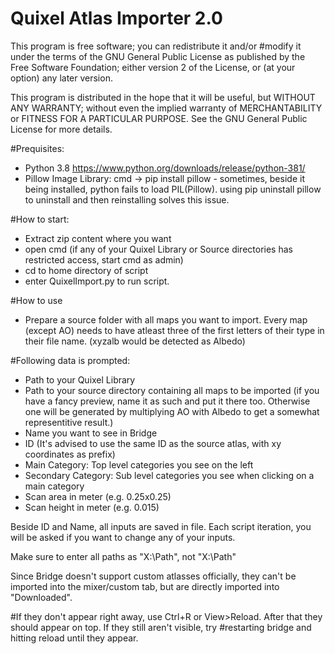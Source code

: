 # Quixel Atlas Importer 2.0
This program is free software; you can redistribute it and/or
#modify it under the terms of the GNU General Public License
as published by the Free Software Foundation; either version 2
of the License, or (at your option) any later version.

This program is distributed in the hope that it will be useful,
but WITHOUT ANY WARRANTY; without even the implied warranty of
MERCHANTABILITY or FITNESS FOR A PARTICULAR PURPOSE.  See the
GNU General Public License for more details.


#Prequisites:
- Python 3.8 https://www.python.org/downloads/release/python-381/
- Pillow Image Library: cmd -> pip install pillow - sometimes, beside it being installed, python fails to load PIL(Pillow). using pip uninstall pillow to uninstall and then reinstalling solves this issue.

#How to start: 
- Extract zip content where you want
- open cmd (if any of your Quixel Library or Source directories has restricted access, start cmd as admin)
- cd to home directory of script
- enter QuixelImport.py to run script.

#How to use
- Prepare a source folder with all maps you want to import. Every map (except AO) needs to have atleast three of the first letters of their type in their file name. (xyzalb would be detected as Albedo)

#Following data is prompted:

- Path to your Quixel Library
- Path to your source directory containing all maps to be imported (if you have a fancy preview, name it as such and put it there too. Otherwise one will be generated by multiplying AO with Albedo to get a somewhat representitive result.)
- Name you want to see in Bridge
- ID (It's advised to use the same ID as the source atlas, with xy coordinates as prefix)
- Main Category: Top level categories you see on the left
- Secondary Category: Sub level categories you see when clicking on a main category
- Scan area in meter (e.g. 0.25x0.25)
- Scan height in meter (e.g. 0.015)

Beside ID and Name, all inputs are saved in file. Each script iteration, you will be asked if you want to change any of your inputs.

Make sure to enter all paths as "X:\Path", not "X:\Path\"

Since Bridge doesn't support custom atlasses officially, they can't be imported into the mixer/custom tab, but are directly imported into "Downloaded".

#If they don't appear right away, use Ctrl+R or View>Reload. After that they should appear on top. If they still aren't visible, try #restarting bridge and hitting reload until they appear.



